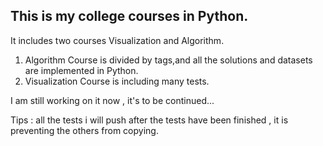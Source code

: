 ## This is my college courses in Python.
It includes two courses Visualization and Algorithm.

1. Algorithm Course is divided by tags,and all the solutions and datasets are implemented in Python.
2. Visualization Course is including many tests.

I am still working on it now , it's to be continued...

Tips : all the tests i will push after the tests have been finished , it is preventing the others from copying.